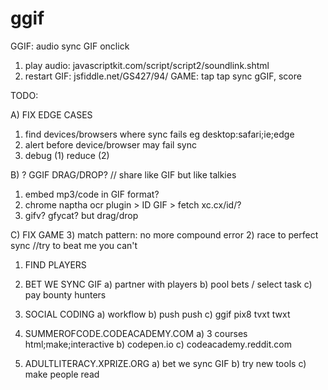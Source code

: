 # ggif

GGIF: audio sync GIF onclick
1) play audio: javascriptkit.com/script/script2/soundlink.shtml
2) restart GIF: jsfiddle.net/GS427/94/
GAME: tap tap sync gGIF, score

TODO:

A) FIX EDGE CASES
1) find devices/browsers where sync fails eg desktop:safari;ie;edge
2) alert before device/browser may fail sync
3) debug (1) reduce (2)

B) ? GGIF DRAG/DROP? // share like GIF but like talkies
1) embed mp3/code in GIF format?
2) chrome naptha ocr plugin > ID GIF > fetch xc.cx/id/?
3) gifv? gfycat? but drag/drop

C) FIX GAME
3) match pattern: no more compound error
2) race to perfect sync //try to beat me you can't
1) FIND PLAYERS

0) BET WE SYNC GIF
a) partner with players
b) pool bets / select task
c) pay bounty hunters

1) SOCIAL CODING
a) workflow
b) push push
c) ggif pix8 tvxt twxt

2) SUMMEROFCODE.CODEACADEMY.COM
a) 3 courses html;make;interactive 
b) codepen.io
c) codeacademy.reddit.com

3) ADULTLITERACY.XPRIZE.ORG
a) bet we sync GIF
b) try new tools
c) make people read